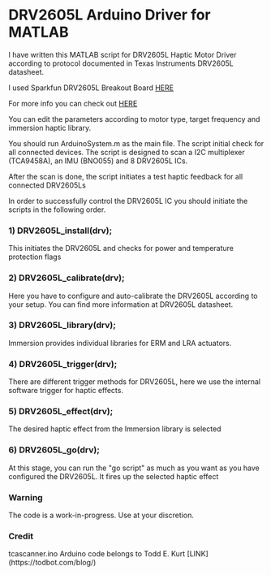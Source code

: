 # DRV2605L Arduino Driver for MATLAB
I have written this MATLAB script for DRV2605L Haptic Motor Driver according to protocol documented in Texas Instruments DRV2605L datasheet.

I used Sparkfun DRV2605L Breakout Board [HERE](https://www.sparkfun.com/products/14538)

For more info you can check out [HERE](https://www.ti.com/lit/ds/symlink/drv2605l.pdf?ts=1611413384762&ref_url=https%253A%252F%252Fwww.ti.com%252Fproduct%252FDRV2605L)

You can edit the parameters according to motor type, target frequency and immersion haptic library.

You should run ArduinoSystem.m as the main file. The script initial check for all connected devices. The script is designed to scan a I2C multiplexer (TCA9458A), an IMU (BNO055) and 8 DRV2605L ICs.

After the scan is done, the script initiates a test haptic feedback for all connected DRV2605Ls

In order to successfully control the DRV2605L IC you should initiate the scripts in the following order.

<h3>1) DRV2605L_install(drv); </h3>
This initiates the DRV2605L and checks for power and temperature protection flags
<h3>2) DRV2605L_calibrate(drv);</h3> 
Here you have to configure and auto-calibrate the DRV2605L according to your setup. You can find more information at DRV2605L datasheet.
<h3>3) DRV2605L_library(drv);</h3>
Immersion provides individual libraries for ERM and LRA actuators.
<h3>4) DRV2605L_trigger(drv);</h3>
There are different trigger methods for DRV2605L, here we use the internal software trigger for haptic effects.
<h3>5) DRV2605L_effect(drv);</h3>
The desired haptic effect from the Immersion library is selected
<h3>6) DRV2605L_go(drv);</h3>
At this stage, you can run the "go script" as much as you want as you have configured the DRV2605L. It fires up the selected haptic effect

<h3>Warning</h3>
The code is a work-in-progress. Use at your discretion.

<h3>Credit</h3>
tcascanner.ino Arduino code belongs to Todd E. Kurt [LINK](https://todbot.com/blog/)
